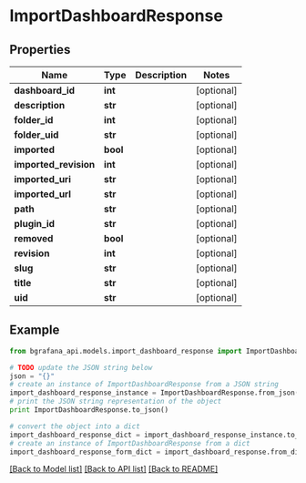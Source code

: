 # ImportDashboardResponse


## Properties
Name | Type | Description | Notes
------------ | ------------- | ------------- | -------------
**dashboard_id** | **int** |  | [optional] 
**description** | **str** |  | [optional] 
**folder_id** | **int** |  | [optional] 
**folder_uid** | **str** |  | [optional] 
**imported** | **bool** |  | [optional] 
**imported_revision** | **int** |  | [optional] 
**imported_uri** | **str** |  | [optional] 
**imported_url** | **str** |  | [optional] 
**path** | **str** |  | [optional] 
**plugin_id** | **str** |  | [optional] 
**removed** | **bool** |  | [optional] 
**revision** | **int** |  | [optional] 
**slug** | **str** |  | [optional] 
**title** | **str** |  | [optional] 
**uid** | **str** |  | [optional] 

## Example

```python
from bgrafana_api.models.import_dashboard_response import ImportDashboardResponse

# TODO update the JSON string below
json = "{}"
# create an instance of ImportDashboardResponse from a JSON string
import_dashboard_response_instance = ImportDashboardResponse.from_json(json)
# print the JSON string representation of the object
print ImportDashboardResponse.to_json()

# convert the object into a dict
import_dashboard_response_dict = import_dashboard_response_instance.to_dict()
# create an instance of ImportDashboardResponse from a dict
import_dashboard_response_form_dict = import_dashboard_response.from_dict(import_dashboard_response_dict)
```
[[Back to Model list]](../README.md#documentation-for-models) [[Back to API list]](../README.md#documentation-for-api-endpoints) [[Back to README]](../README.md)


